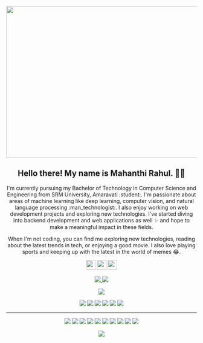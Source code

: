 <p align="center">
 <img  width="800" height="400" src="https://github.com/mahanthi-rahul/mahanthi-rahul/blob/master/assets/social/your-image.gif">
</p>
<h2 align="center">Hello there! My name is Mahanthi Rahul. 👋🤓</h2>
<p align="center">I'm currently pursuing my Bachelor of Technology in Computer Science and Engineering from SRM University, Amaravati :student:. I'm passionate about areas of machine learning like deep learning, computer vision, and natural language processing :man_technologist:. I also enjoy working on web development projects and exploring new technologies. I've started diving into backend development and web applications as well ✨ and hope to make a meaningful impact in these fields.
</p>

<p align="center">When I'm not coding, you can find me exploring new technologies, reading about the latest trends in tech, or enjoying a good movie. I also love playing sports and keeping up with the latest in the world of memes 😂.
</p>

<p align="center">
  <a href="https://twitter.com/mahanthi_rahul"><img src="https://img.shields.io/badge/twitter-%231DA1F2.svg?&style=for-the-badge&logo=twitter&logoColor=white" height=25></a> <a href="https://www.linkedin.com/in/mahanthi-rahul/"><img src="https://img.shields.io/badge/linkedin-%230077B5.svg?&style=for-the-badge&logo=linkedin&logoColor=white" height=25></a> <a href="https://www.instagram.com/mahanthi_rahul/"><img src="https://img.shields.io/badge/instagram-%23E4405F.svg?&style=for-the-badge&logo=instagram&logoColor=white" height=25></a> 
</p>

<p align=center>
  <a href="https://github.com/mahanthi-rahul">
    <img src="https://badges.pufler.dev/visits/RahulMahanthi/RahulMahanthi?style=flat-square&color=black&logo=github">
  </a>
  <a href="https://github.com/mahanthi-rahul?tab=repositories">
    <img src="https://badges.pufler.dev/repos/RahulMahanthi?style=flat-square&color=black&logo=github">
  </a>
</p>
<p align="center">
<a href="https://github.com/mahanthi-rahul"><img src="https://img.shields.io/github/followers/RahulMahanthi?style=social"></a>
</p>
<p align="center">
<img src="https://img.shields.io/badge/Machine%20Learning-green"> <img src="https://img.shields.io/badge/Deep%20Learning-red"> <img src="https://img.shields.io/badge/Computer%20Vision-magenta"> <img src="https://img.shields.io/badge/Natural%20Language%20Processing-yellow"> <img src="https://img.shields.io/badge/Web%20Development-blue"> <img src="https://img.shields.io/badge/Backend%20Development-orange">
</p>
<hr>
<p align="center">
<img src="https://img.shields.io/badge/TensorFlow%20-%23FF6F00.svg?&style=for-the-badge&logo=TensorFlow&logoColor=white" /> <img src="https://img.shields.io/badge/PyTorch%20-%23EE4C2C.svg?&style=for-the-badge&logo=PyTorch&logoColor=white"/> <img src="https://img.shields.io/badge/HTML5%20-%23E34F26.svg?&style=for-the-badge&logo=html5&logoColor=white"/> <img src="https://img.shields.io/badge/CSS3%20-%231572B6.svg?&style=for-the-badge&logo=css3&logoColor=white"/> <img src="https://img.shields.io/badge/Python%20-%2314354C.svg?&style=for-the-badge&logo=python&logoColor=white"/> <img src="https://img.shields.io/badge/JavaScript%20-%23323330.svg?&style=for-the-badge&logo=javascript&logoColor=%23F7DF1E"/> <img src="https://img.shields.io/badge/Django%20-%23092E20.svg?&style=for-the-badge&logo=django&logoColor=white"/> <img src="https://img.shields.io/badge/Flask%20-%000000.svg?&style=for-the-badge&logo=flask&logoColor=white"/> <img src="https://img.shields.io/badge/HTML5%20-%23E34F26.svg?&style=for-the-badge&logo=html5&logoColor=white"/> <img src="https://img.shields.io/badge/CSS3%20-%231572B6.svg?&style=for-the-badge&logo=css3&logoColor=white"/>
</p>

<p align=center>  
  <img align=center src="https://github-readme-stats.vercel.app/api?username=RahulMahanthi&show_icons=true&theme=radical">
</p>

